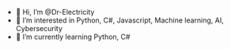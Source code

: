 - 👋 Hi, I’m @Dr-Electricity
- 👀 I’m interested in Python, C#, Javascript, Machine learning, AI, Cybersecurity
- 🌱 I’m currently learning Python, C#

<!---
Dr-Electricity/Dr-Electricity is a ✨ special ✨ repository because its `README.md` (this file) appears on your GitHub profile.
You can click the Preview link to take a look at your changes.
--->
